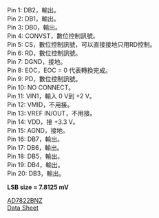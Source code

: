 Pin 1: DB2，輸出。  
Pin 2: DB1，輸出。  
Pin 3: DB0，輸出。  
Pin 4: CONVST，數位控制訊號。  
Pin 5: CS，數位控制訊號，可以直接接地只用RD控制。  
Pin 6: RD，數位控制訊號。  
Pin 7: DGND，接地。  
Pin 8: EOC，EOC = 0 代表轉換完成。  
Pin 9: PD，數位控制訊號。  
Pin 10: NO CONNECT。  
Pin 11: VIN1，輸入 0 V到 +2 V。  
Pin 12: VMID，不用接。  
Pin 13: VREF IN/OUT，不用接。  
Pin 14: VDD，接 +3.3 V。  
Pin 15: AGND，接地。  
Pin 16: DB7，輸出。  
Pin 17: DB6，輸出。  
Pin 18: DB5，輸出。  
Pin 19: DB4，輸出。  
Pin 20: DB3，輸出。  
  
**LSB size = 7.8125 mV**  
  
[AD7822BNZ](https://www.mouser.tw/ProductDetail/Analog-Devices/AD7822BNZ?qs=%2FtpEQrCGXCyXv71BkCSjyQ%3D%3D)  
[Data Sheet](https://www.mouser.tw/datasheet/2/609/AD7822_7825_7829-3119929.pdf)  